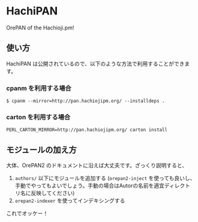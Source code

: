# HachiPAN

OrePAN of the Hachioji.pm!

## 使い方

HachiPAN は公開されているので、以下のような方法で利用することができます。

### cpanm を利用する場合

    $ cpanm --mirror=http://pan.hachiojipm.org/ --installdeps .

### carton を利用する場合

    PERL_CARTON_MIRROR=http://pan.hachiojipm.org/ carton install

## モジュールの加え方

大体、OrePAN2 のドキュメントに沿えば大丈夫です。ざっくり説明すると、

1. `authors/` 以下にモジュールを追加する (`orepan2-inject` を使っても良いし、手動でやってもよいでしょう。手動の場合はAutorの名前を適宜ディレクトリ名に反映してください)
2. `orepan2-indexer` を使ってインデキシングする

これでオッケー！
